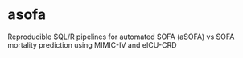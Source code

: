 # asofa
Reproducible SQL/R pipelines for automated SOFA (aSOFA) vs SOFA mortality prediction using MIMIC-IV and eICU-CRD
